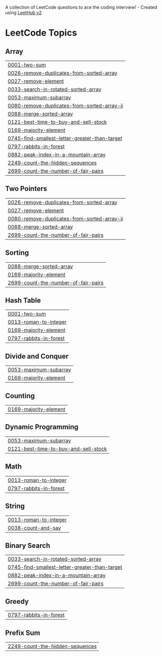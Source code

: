 A collection of LeetCode questions to ace the coding interview! - Created using [LeetHub v2](https://github.com/arunbhardwaj/LeetHub-2.0)
<!---LeetCode Topics Start-->
# LeetCode Topics
## Array
|  |
| ------- |
| [0001-two-sum](https://github.com/HimanshuBungla/LeetCode/tree/master/0001-two-sum) |
| [0026-remove-duplicates-from-sorted-array](https://github.com/HimanshuBungla/LeetCode/tree/master/0026-remove-duplicates-from-sorted-array) |
| [0027-remove-element](https://github.com/HimanshuBungla/LeetCode/tree/master/0027-remove-element) |
| [0033-search-in-rotated-sorted-array](https://github.com/HimanshuBungla/LeetCode/tree/master/0033-search-in-rotated-sorted-array) |
| [0053-maximum-subarray](https://github.com/HimanshuBungla/LeetCode/tree/master/0053-maximum-subarray) |
| [0080-remove-duplicates-from-sorted-array-ii](https://github.com/HimanshuBungla/LeetCode/tree/master/0080-remove-duplicates-from-sorted-array-ii) |
| [0088-merge-sorted-array](https://github.com/HimanshuBungla/LeetCode/tree/master/0088-merge-sorted-array) |
| [0121-best-time-to-buy-and-sell-stock](https://github.com/HimanshuBungla/LeetCode/tree/master/0121-best-time-to-buy-and-sell-stock) |
| [0169-majority-element](https://github.com/HimanshuBungla/LeetCode/tree/master/0169-majority-element) |
| [0745-find-smallest-letter-greater-than-target](https://github.com/HimanshuBungla/LeetCode/tree/master/0745-find-smallest-letter-greater-than-target) |
| [0797-rabbits-in-forest](https://github.com/HimanshuBungla/LeetCode/tree/master/0797-rabbits-in-forest) |
| [0882-peak-index-in-a-mountain-array](https://github.com/HimanshuBungla/LeetCode/tree/master/0882-peak-index-in-a-mountain-array) |
| [2249-count-the-hidden-sequences](https://github.com/HimanshuBungla/LeetCode/tree/master/2249-count-the-hidden-sequences) |
| [2699-count-the-number-of-fair-pairs](https://github.com/HimanshuBungla/LeetCode/tree/master/2699-count-the-number-of-fair-pairs) |
## Two Pointers
|  |
| ------- |
| [0026-remove-duplicates-from-sorted-array](https://github.com/HimanshuBungla/LeetCode/tree/master/0026-remove-duplicates-from-sorted-array) |
| [0027-remove-element](https://github.com/HimanshuBungla/LeetCode/tree/master/0027-remove-element) |
| [0080-remove-duplicates-from-sorted-array-ii](https://github.com/HimanshuBungla/LeetCode/tree/master/0080-remove-duplicates-from-sorted-array-ii) |
| [0088-merge-sorted-array](https://github.com/HimanshuBungla/LeetCode/tree/master/0088-merge-sorted-array) |
| [2699-count-the-number-of-fair-pairs](https://github.com/HimanshuBungla/LeetCode/tree/master/2699-count-the-number-of-fair-pairs) |
## Sorting
|  |
| ------- |
| [0088-merge-sorted-array](https://github.com/HimanshuBungla/LeetCode/tree/master/0088-merge-sorted-array) |
| [0169-majority-element](https://github.com/HimanshuBungla/LeetCode/tree/master/0169-majority-element) |
| [2699-count-the-number-of-fair-pairs](https://github.com/HimanshuBungla/LeetCode/tree/master/2699-count-the-number-of-fair-pairs) |
## Hash Table
|  |
| ------- |
| [0001-two-sum](https://github.com/HimanshuBungla/LeetCode/tree/master/0001-two-sum) |
| [0013-roman-to-integer](https://github.com/HimanshuBungla/LeetCode/tree/master/0013-roman-to-integer) |
| [0169-majority-element](https://github.com/HimanshuBungla/LeetCode/tree/master/0169-majority-element) |
| [0797-rabbits-in-forest](https://github.com/HimanshuBungla/LeetCode/tree/master/0797-rabbits-in-forest) |
## Divide and Conquer
|  |
| ------- |
| [0053-maximum-subarray](https://github.com/HimanshuBungla/LeetCode/tree/master/0053-maximum-subarray) |
| [0169-majority-element](https://github.com/HimanshuBungla/LeetCode/tree/master/0169-majority-element) |
## Counting
|  |
| ------- |
| [0169-majority-element](https://github.com/HimanshuBungla/LeetCode/tree/master/0169-majority-element) |
## Dynamic Programming
|  |
| ------- |
| [0053-maximum-subarray](https://github.com/HimanshuBungla/LeetCode/tree/master/0053-maximum-subarray) |
| [0121-best-time-to-buy-and-sell-stock](https://github.com/HimanshuBungla/LeetCode/tree/master/0121-best-time-to-buy-and-sell-stock) |
## Math
|  |
| ------- |
| [0013-roman-to-integer](https://github.com/HimanshuBungla/LeetCode/tree/master/0013-roman-to-integer) |
| [0797-rabbits-in-forest](https://github.com/HimanshuBungla/LeetCode/tree/master/0797-rabbits-in-forest) |
## String
|  |
| ------- |
| [0013-roman-to-integer](https://github.com/HimanshuBungla/LeetCode/tree/master/0013-roman-to-integer) |
| [0038-count-and-say](https://github.com/HimanshuBungla/LeetCode/tree/master/0038-count-and-say) |
## Binary Search
|  |
| ------- |
| [0033-search-in-rotated-sorted-array](https://github.com/HimanshuBungla/LeetCode/tree/master/0033-search-in-rotated-sorted-array) |
| [0745-find-smallest-letter-greater-than-target](https://github.com/HimanshuBungla/LeetCode/tree/master/0745-find-smallest-letter-greater-than-target) |
| [0882-peak-index-in-a-mountain-array](https://github.com/HimanshuBungla/LeetCode/tree/master/0882-peak-index-in-a-mountain-array) |
| [2699-count-the-number-of-fair-pairs](https://github.com/HimanshuBungla/LeetCode/tree/master/2699-count-the-number-of-fair-pairs) |
## Greedy
|  |
| ------- |
| [0797-rabbits-in-forest](https://github.com/HimanshuBungla/LeetCode/tree/master/0797-rabbits-in-forest) |
## Prefix Sum
|  |
| ------- |
| [2249-count-the-hidden-sequences](https://github.com/HimanshuBungla/LeetCode/tree/master/2249-count-the-hidden-sequences) |
<!---LeetCode Topics End-->